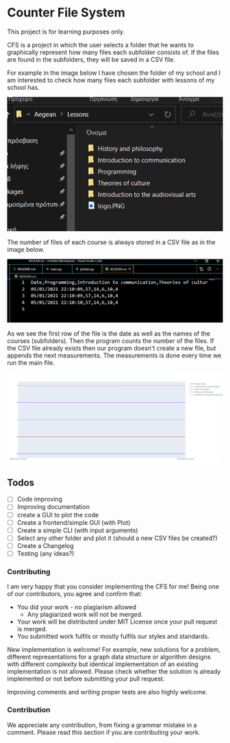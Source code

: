# Counter File System

This project is for learning purposes only.

CFS is a project in which the user selects a folder that he wants to graphically represent how many files each subfolder consists of. If the files are found in the subfolders, they will be saved in a CSV file.

For example in the image below I have chosen the folder of my school and I am interested to check how many files each subfolder with lessons of my school has.

![CFS](images/CFS.PNG)

The number of files of each course is always stored in a CSV file as in the image below.

![CSV](images/CSV.PNG)

Αs we see the first row of the file is the date as well as the names of the courses (subfolders). Then the program counts the number of the files. If the CSV file already exists then our program doesn't create a new file, but appends the next measurements. The measurements is done every time we run the main file.

![Plot](images/Plot.PNG)

## Todos

- [ ] Code improving
- [ ] Improving documentation
- [ ] create a GUI to plot the code
- [ ] Create a frontend/simple GUI (with Plot)
- [ ] Create a simple CLI (with input arguments)
- [ ] Select any other folder and plot it (should a new CSV files be created?)
- [ ] Create a Changelog
- [ ] Testing (any ideas?)

### Contributing

I am very happy that you consider implementing the CFS for me! Being one of our contributors, you agree and confirm that:

- You did your work - no plagiarism allowed
  - Any plagiarized work will not be merged.
- Your work will be distributed under MIT License once your pull request is merged.
- You submitted work fulfils or mostly fulfils our styles and standards.

New implementation is welcome! For example, new solutions for a problem, different representations for a graph data structure or algorithm designs with different complexity but identical implementation of an existing implementation is not allowed. Please check whether the solution is already implemented or not before submitting your pull request.

Improving comments and writing proper tests are also highly welcome.

### Contribution

We appreciate any contribution, from fixing a grammar mistake in a comment. Please read this section if you are contributing your work.
